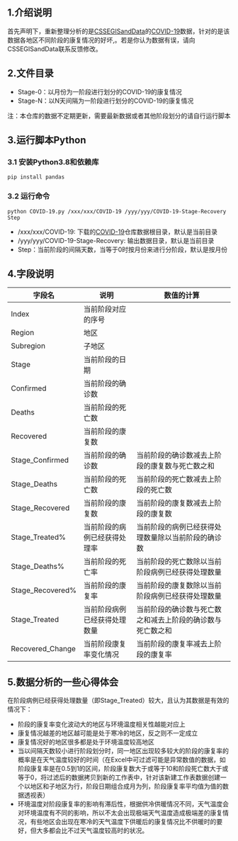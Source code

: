 
## 1.介绍说明

首先声明下，重新整理分析的是[CSSEGISandData](https://github.com/CSSEGISandData)的[COVID-19](https://github.com/CSSEGISandData/COVID-19)数据，针对的是该数据各地区不同阶段的康复情况的好坏,。若是你认为数据有误，请向CSSEGISandData联系反馈修改。


## 2.文件目录
* Stage-0：以月份为一阶段进行划分的COVID-19的康复情况
* Stage-N：以N天间隔为一阶段进行划分的COVID-19的康复情况


注：本仓库的数据不定期更新，需要最新数据或者其他阶段划分的请自行运行脚本

## 3.运行脚本Python


### 3.1 安装Python3.8和依赖库

```
pip install pandas 
```


### 3.2 运行命令

```
python COVID-19.py /xxx/xxx/COVID-19 /yyy/yyy/COVID-19-Stage-Recovery Step
```
*  /xxx/xxx/COVID-19: 下载的[COVID-19](https://github.com/CSSEGISandData/COVID-19)仓库数据根目录，默认是当前目录
* /yyy/yyy/COVID-19-Stage-Recovery: 输出数据目录，默认是当前目录
* Step：当前阶段的间隔天数，当等于0时按月份来进行分阶段，默认是按月份



## 4.字段说明



| 字段名 |  说明 |  数值的计算 |
|---|---|---|
|  Index | 当前阶段对应的序号 ||
|  Region | 地区 ||
|  Subregion | 子地区 ||
|  Stage | 当前阶段的日期 ||
|  Confirmed | 当前阶段的确诊数 ||
|  Deaths | 当前阶段的死亡数 ||
|  Recovered | 当前阶段的康复数 ||
|  Stage_Confirmed | 当前阶段的确诊数 | 当前阶段的确诊数减去上阶段的康复数与死亡数之和 |
|  Stage_Deaths | 当前阶段的死亡数 | 当前阶段的死亡数减去上阶段的死亡数 |
|  Stage_Recovered | 当前阶段的康复数 | 当前阶段的康复数减去上阶段的康复数 |
|  Stage_Treated% | 当前阶段的病例已经获得处理率 | 当前阶段的病例已经获得处理数量除以当前阶段的确诊数 |
|  Stage_Deaths% | 当前阶段的死亡率 | 当前阶段的死亡数除以当前阶段病例已经获得处理数量 |
|  Stage_Recovered% | 当前阶段的康复率 | 当前阶段的康复数除以当前阶段病例已经获得处理数量 |
|  Stage_Treated | 当前阶段病例已经获得处理数量 | 当前阶段的确诊数与死亡数之和减去上阶段的确诊数与死亡数之和 |
|  Recovered_Change | 当前阶段康复率变化情况 | 当前阶段的康复率减去上阶段的康复率|


## 5.数据分析的一些心得体会

在阶段病例已经获得处理数量（即Stage_Treated）较大，且认为其数据是有效的情况下：

* 阶段的康复率变化波动大的地区与环境温度相关性越能对应上
* 康复情况越差的地区越可能是处于寒冷的地区，反之则不一定成立
* 康复情况好的地区很多都是处于环境温度较高地区
* 当以间隔天数较小进行阶段划分时，同一地区出现较多较大的阶段的康复率的概率是在天气温度较好的时间（在Excel中可过滤可能是异常数值的数据，如阶段康复率是在0.5到1的区间，阶段康复数大于或等于10和阶段死亡数大于或等于0，将过滤后的数据拷贝到新的工作表中，针对该新建工作表数据创建一个以地区和子地区为行，阶段日期组合成月为列，阶段康复率平均值为值的数据透视表）
* 环境温度对阶段康复率的影响有滞后性，根据供冷供暖情况不同，天气温度会对环境温度有不同的影响，所以不太会出现极端天气温度造成极端差的康复情况，有些地区会出现在寒冷的天气温度下供暖后的康复情况比不供暖时的要好，但大多都会比不过天气温度较高时的状况。

